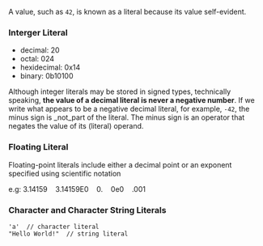 
A value, such as `42`, is known as a literal because its value self-evident.

### Interger Literal

- decimal:  20
- octal: 024
- hexidecimal: 0x14
- binary:  0b10100

Although integer literals may be stored in signed types, technically speaking, **the value of a decimal literal is never a negative number**. If we write what appears to be a negative decimal literal, for example, `-42`, the minus sign is _not_part of the literal. The minus sign is an operator that negates the value of its (literal) operand.


### Floating Literal

Floating-point literals include either a decimal point or an exponent specified using scientific notation

e.g: 3.14159    3.14159E0    0.    0e0    .001

### Character and Character String Literals

```
'a'  // character literal  
"Hello World!"  // string literal
```

